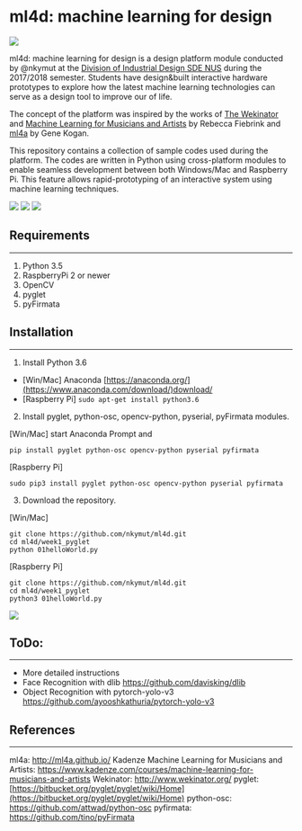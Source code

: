 # ml4d: machine learning for design


![](https://d2mxuefqeaa7sj.cloudfront.net/s_9842357C3BAF1E4621B39662A8FD188EB03D41C268175FE55C053D8FF415A3A6_1534595007503_Scanbinet-03.jpg)


ml4d: machine learning for design is a design platform module conducted by @nkymut at the [Division of Industrial Design SDE NUS](http://did.nus.edu.sg/) during the 2017/2018 semester. Students have
design&built interactive hardware prototypes to explore how the latest machine learning technologies can serve as a design tool to improve our of life.

The concept of the platform was inspired by the works of  [The Wekinator](http://www.wekinator.org/) and [Machine Learning for Musicians and Artists](https://www.kadenze.com/courses/machine-learning-for-musicians-and-artists/info) by Rebecca Fiebrink and [ml4a](http://ml4a.github.io/) by Gene Kogan.
 
This repository contains a collection of sample codes used during the platform. 
The codes are written in Python using cross-platform modules to enable seamless development between both Windows/Mac and Raspberry Pi. This feature allows rapid-prototyping of an interactive system using machine learning techniques.


![](https://d2mxuefqeaa7sj.cloudfront.net/s_9842357C3BAF1E4621B39662A8FD188EB03D41C268175FE55C053D8FF415A3A6_1534595007444_collectiveStories.jpg)
![](https://d2mxuefqeaa7sj.cloudfront.net/s_9842357C3BAF1E4621B39662A8FD188EB03D41C268175FE55C053D8FF415A3A6_1534595007401_detector.jpg)
![](https://d2mxuefqeaa7sj.cloudfront.net/s_9842357C3BAF1E4621B39662A8FD188EB03D41C268175FE55C053D8FF415A3A6_1534595007331_scanbinet.jpg)

## Requirements
----------
1. Python 3.5
2. RaspberryPi 2 or newer
3. OpenCV
4. pyglet
5. pyFirmata


## Installation
----------


1. Install Python 3.6
  - [Win/Mac] Anaconda [https://anaconda.org/](https://www.anaconda.com/download/)download/
  - [Raspberry Pi] `sudo apt-get install python3.6` 
2. Install pyglet, python-osc, opencv-python, pyserial, pyFirmata modules. 

[Win/Mac] start Anaconda Prompt and 

    pip install pyglet python-osc opencv-python pyserial pyfirmata

[Raspberry Pi]

    sudo pip3 install pyglet python-osc opencv-python pyserial pyfirmata
3. Download the repository.

[Win/Mac]

    git clone https://github.com/nkymut/ml4d.git
    cd ml4d/week1_pyglet
    python 01helloWorld.py

[Raspberry Pi]

    git clone https://github.com/nkymut/ml4d.git
    cd ml4d/week1_pyglet
    python3 01helloWorld.py
![](https://d2mxuefqeaa7sj.cloudfront.net/s_9842357C3BAF1E4621B39662A8FD188EB03D41C268175FE55C053D8FF415A3A6_1534594423320_image.png)

## ToDo:
----------
- More detailed instructions 
- Face Recognition with dlib https://github.com/davisking/dlib
- Object Recognition with pytorch-yolo-v3 https://github.com/ayooshkathuria/pytorch-yolo-v3
## References
----------

ml4a: http://ml4a.github.io/
Kadenze Machine Learning for Musicians and Artists: https://www.kadenze.com/courses/machine-learning-for-musicians-and-artists Wekinator: http://www.wekinator.org/
pyglet: [https://bitbucket.org/pyglet/pyglet/wiki/Home](https://bitbucket.org/pyglet/pyglet/wiki/Home)
python-osc: https://github.com/attwad/python-osc
pyfirmata: https://github.com/tino/pyFirmata

